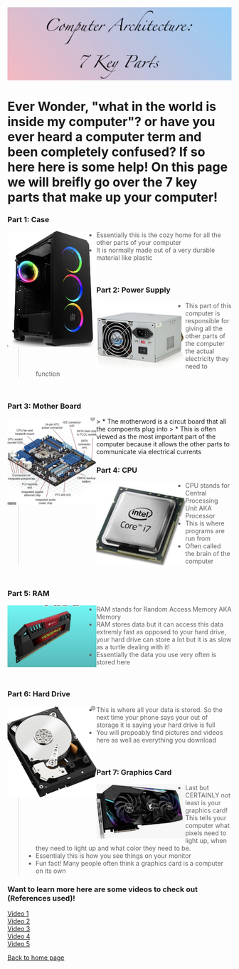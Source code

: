 
<img src="titlegradient.png" alt="picture">


# Ever Wonder, "what in the world is inside my computer"? or have you ever heard a computer term and been completely confused? If so here here is some help! On this page we will breifly go over the 7 key parts that make up your computer! 




### Part 1: Case


 <img style="float: left" src="/case.png" alt="casepic" width=200;>
 
> * Essentially this is the cozy home for all the other parts of your computer
> * It is normally made out of a very durable material like plastic 
<br>

### Part 2: Power Supply 


<img style="float: left" src="/powersupply.png" alt="casepic" width=200;>
 
> * This part of this computer is responsible for giving all the other parts of the computer the actual electricity they need to function
 
<br>


### Part 3: Mother Board 


<img style="float: left" src="/motherboard.png" alt="casepic" width=200;>
> * The motherword is a circut board that all the compoents plug into 
> * This is often viewed as the most important part of the computer because it allows the other parts to communicate via electrical currents 
 
<br>


### Part 4: CPU 

<img style="float: left" src="/cpu.png" alt="casepic" width=200;>
 
> * CPU stands for Central Processing Unit AKA Processor 
> * This is where programs are run from 
> * Often called the brain of the computer
<br>


### Part 5: RAM
<img style="float: left" src="/ram.png" alt="casepic" width=200;>
 
> * RAM stands for Random Access Memory AKA Memory  
> * RAM stores data but it can access this data extremly fast as opposed to your hard drive, your hard drive can store a lot but it is as slow as a turtle dealing with it! 
> * Essentially the data you use very often is stored here 
<br>


### Part 6: Hard Drive 
<img style="float: left" src="/harddrive.png" alt="casepic" width=200;>
 
> *  This is where all your data is stored. So the next time your phone says your out of storage it is saying your hard drive is full
> *  You will propoably find pictures and videos here as well as everything you download 
<br>



### Part 7: Graphics Card 
<img style="float: left" src="/graphicscard.png" alt="casepic" width=200;>

> * Last but CERTAINLY not least is your graphics card! This tells your computer what pixels need to light up, when they need to light up and what color they need to be. 
> * Essentialy this is how you see things on your monitor 
> * Fun fact! Many people often think a graphics card is a computer on its own

 

### Want to learn more here are some videos to check out (References used)! 

[Video 1](https://www.youtube.com/watch?v=ExxFxD4OSZ0)
<br> 
[Video 2](https://www.youtube.com/watch?v=_bVqU4D_MVw)
<br>
[Video 3](https://www.youtube.com/watch?v=fHhNWAKw0bY)
<br>
[Video 4](https://www.youtube.com/watch?v=xnyFYiK2rSY)
<br>
[Video 5](https://www.youtube.com/watch?v=DKGZlaPlVLY)



[Back to home page](https://github.com/Chelseyb/IT1600FinalProject/blob/main/README.md)










